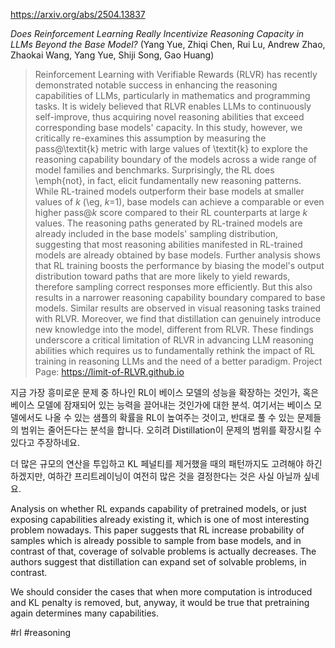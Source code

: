 https://arxiv.org/abs/2504.13837

*Does Reinforcement Learning Really Incentivize Reasoning Capacity in LLMs Beyond the Base Model?* (Yang Yue, Zhiqi Chen, Rui Lu, Andrew Zhao, Zhaokai Wang, Yang Yue, Shiji Song, Gao Huang)

> Reinforcement Learning with Verifiable Rewards (RLVR) has recently demonstrated notable success in enhancing the reasoning capabilities of LLMs, particularly in mathematics and programming tasks. It is widely believed that RLVR enables LLMs to continuously self-improve, thus acquiring novel reasoning abilities that exceed corresponding base models' capacity. In this study, however, we critically re-examines this assumption by measuring the pass@\textit{k} metric with large values of \textit{k} to explore the reasoning capability boundary of the models across a wide range of model families and benchmarks. Surprisingly, the RL does \emph{not}, in fact, elicit fundamentally new reasoning patterns. While RL-trained models outperform their base models at smaller values of $k$ (\eg, $k$=1), base models can achieve a comparable or even higher pass@$k$ score compared to their RL counterparts at large $k$ values. The reasoning paths generated by RL-trained models are already included in the base models' sampling distribution, suggesting that most reasoning abilities manifested in RL-trained models are already obtained by base models. Further analysis shows that RL training boosts the performance by biasing the model's output distribution toward paths that are more likely to yield rewards, therefore sampling correct responses more efficiently. But this also results in a narrower reasoning capability boundary compared to base models. Similar results are observed in visual reasoning tasks trained with RLVR. Moreover, we find that distillation can genuinely introduce new knowledge into the model, different from RLVR. These findings underscore a critical limitation of RLVR in advancing LLM reasoning abilities which requires us to fundamentally rethink the impact of RL training in reasoning LLMs and the need of a better paradigm. Project Page: https://limit-of-RLVR.github.io

지금 가장 흥미로운 문제 중 하나인 RL이 베이스 모델의 성능을 확장하는 것인가, 혹은 베이스 모델에 잠재되어 있는 능력을 끌어내는 것인가에 대한 분석. 여기서는 베이스 모델에서도 나올 수 있는 샘플의 확률을 RL이 높여주는 것이고, 반대로 풀 수 있는 문제들의 범위는 줄어든다는 분석을 합니다. 오히려 Distillation이 문제의 범위를 확장시킬 수 있다고 주장하네요.

더 많은 규모의 연산을 투입하고 KL 페널티를 제거했을 때의 패턴까지도 고려해야 하긴 하겠지만, 여하간 프리트레이닝이 여전히 많은 것을 결정한다는 것은 사실 아닐까 싶네요.

<english>
Analysis on whether RL expands capability of pretrained models, or just exposing capabilities already existing it, which is one of most interesting problem nowadays. This paper suggests that RL increase probability of samples which is already possible to sample from base models, and in contrast of that, coverage of solvable problems is actually decreases. The authors suggest that distillation can expand set of solvable problems, in contrast.

We should consider the cases that when more computation is introduced and KL penalty is removed, but, anyway, it would be true that pretraining again determines many capabilities.
</english>

#rl #reasoning 